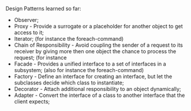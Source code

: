 Design Patterns learned so far:
- Observer;
- Proxy - Provide a surrogate or a placeholder for another object to get access to it;
- Iterator; (for instance the foreach-command)
- Chain of Responsibility - Avoid coupling the sender of a request to its receiver by giving more then one object the chance to process the request; (for instance
- Facade - Provides a unified interface to a set of interfaces in a subsystem; (also for instance the foreach-command)
- Factory - Define an interface for creating an interface, but let the subclasses decide which class to instantiate;
- Decorator - Attach additional responsibility to an object dynamically;
- Adapter - Convert the interface of a class to another interface that the client expects;


